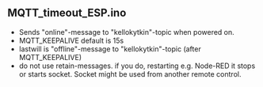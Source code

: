 ## MQTT_timeout_ESP.ino

- Sends "online"-message to "kellokytkin"-topic when powered on.
- MQTT_KEEPALIVE default is 15s
- lastwill is "offline"-message to "kellokytkin"-topic (after MQTT_KEEPALIVE)
- do not use retain-messages. if you do, restarting e.g. Node-RED it stops or starts socket. Socket might be used from another remote control.
